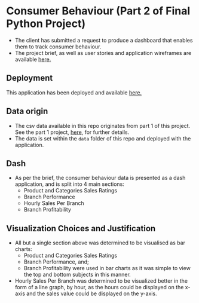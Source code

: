# Consumer Behaviour (Part 2 of Final Python Project)

- The client has submitted a request to produce a dashboard that enables them to track consumer behaviour.
- The project brief, as well as user stories and application wireframes are available [here.](https://miro.com/app/board/uXjVOdPBydg=/?invite_link_id=165928041830)


## Deployment

This application has been deployed and available [here.]()


## Data origin

- The csv data available in this repo originates from part 1 of this project. See the part 1 project, [here](https://github.com/NealLyonsWake/final-project_data-cleaning), for further details.
- The data is set within the `data` folder of this repo and deployed with the application.


## Dash

- As per the brief, the consumer behaviour data is presented as a dash application, and is split into 4 main sections:
    - Product and Categories Sales Ratings
    - Branch Performance
    - Hourly Sales Per Branch
    - Branch Profitability


## Visualization Choices and Justification

- All but a single section above was determined to be visualised as bar charts:
    - Product and Categories Sales Ratings
    - Branch Performance, and;
    - Branch Profitability were used in bar charts as it was simple to view the top and bottom subjects in this manner.
- Hourly Sales Per Branch was determined to be visualized better in the form of a line graph, by hour, as the hours could be displayed on the x-axis and the sales value could be displayed on the y-axis.